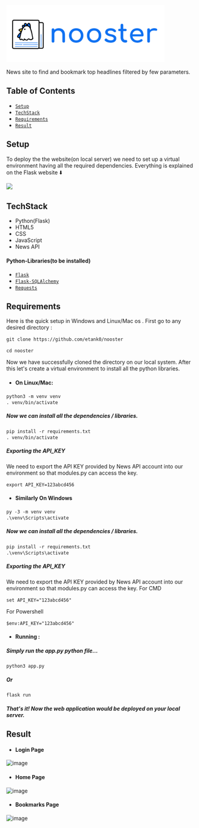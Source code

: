 <picture>
  <img alt="Nooster logo" src = "./static/nooster-head.png" height = "150px" >
</picture>

News site to find and bookmark top headlines filtered by few parameters.

## Table of Contents

- [`Setup`](#setup)
- [`TechStack`](#techstack)
- [`Requirements`](#requirements)
- [`Result`](#result)

## Setup
To deploy the the website(on local server) we need to set up a virtual environment having all the required dependencies. Everything is explained on the Flask website :arrow_down:

<a href="https://flask.palletsprojects.com/en/2.2.x/installation/"><img src = "https://user-images.githubusercontent.com/89385145/231574201-a823f3ec-ff4b-47f0-9677-6eb74c020cfd.png" height = "100px"></a>

## TechStack
- Python(Flask)
- HTML5
- CSS
- JavaScript
- News API

#### Python-Libraries(to be installed)
- [`Flask`](https://flask.palletsprojects.com/en/)
- [`Flask-SQLAlchemy`](https://flask-sqlalchemy.palletsprojects.com/)
- [`Requests`](https://pypi.org/project/requests/)

## Requirements
Here is the quick setup in Windows and Linux/Mac os . First go to any desired directory : 
```
git clone https://github.com/etank0/nooster
```
```
cd nooster
```
Now we have successfully cloned the directory on our local system.
After this let's create a virtual environment to install all the python libraries.

- #### On Linux/Mac:
```
python3 -m venv venv
. venv/bin/activate
```
##### Now we can install all the dependencies / libraries.
```
pip install -r requirements.txt
. venv/bin/activate
```
##### Exporting the API_KEY
We need to export the API KEY provided by News API account into our environment so that modules.py can access the key.
```
export API_KEY=123abcd456
```
- #### Similarly On Windows
```
py -3 -m venv venv
.\venv\Scripts\activate
```
##### Now we can install all the dependencies / libraries.
```
pip install -r requirements.txt
.\venv\Scripts\activate
```
##### Exporting the API_KEY
We need to export the API KEY provided by News API account into our environment so that modules.py can access the key.
For CMD
```
set API_KEY="123abcd456"
```
For Powershell
```
$env:API_KEY="123abcd456"
```
- #### Running :
##### Simply run the app.py python file...
```
python3 app.py
```
##### Or
```
flask run
```
##### That's it! Now the web application would be deployed on your local server.

## Result
- #### Login Page
![image](https://github.com/etank0/nooster/assets/89385145/f99ea8d2-8169-46e6-b77d-1630ab7da254)

- #### Home Page
![image](https://github.com/etank0/nooster/assets/89385145/4cf7ffb0-9b06-4a2e-988a-b4990e16176a)

- #### Bookmarks Page
![image](https://github.com/etank0/nooster/assets/89385145/5b304da9-b3b8-465f-b057-7c730efd8b2c)
